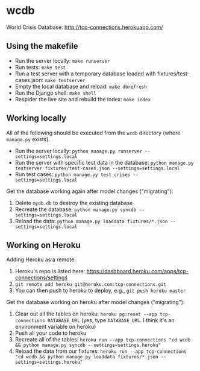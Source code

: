 wcdb
====

World Crisis Database: 
http://tcp-connections.herokuapp.com/

Using the makefile
-----------------------------

* Run the server locally: `make runserver`
* Run tests: `make test`
* Run a test server with a temporary database loaded with fixtures/test-cases.json: `make testserver`
* Empty the local database and reload: `make dbrefresh`
* Run the Django shell: `make shell`
* Respider the live site and rebuild the index: `make index`


Working locally
-------------------
All of the following should be executed from the `wcdb` directory (where `manage.py` exists).

* Run the server locally: `python manage.py runserver --settings=settings.local`
* Run the server with specific test data in the database: `python manage.py testserver fixtures/test-cases.json --settings=settings.local`
* Run test cases: `python manage.py test crises --settings=settings.local`

Get the database working again after model changes ("migrating"):

1. Delete `mydb.db` to destroy the existing database
2. Recreate the database: `python manage.py syncdb --settings=settings.local`
3. Reload the data: `python manage.py loaddata fixtures/*.json --settings=settings.local`
    

Working on Heroku
---------------------

Adding Heroku as a remote:

1. Heroku's repo is listed here: https://dashboard.heroku.com/apps/tcp-connections/settings
2. `git remote add heroku git@heroku.com:tcp-connections.git`
3. You can then push to heroku to deploy, e.g., `git push heroku master`


Get the database working on heroku after model changes ("migrating"):

1. Clear out all the tables on heroku: `heroku pg:reset --app tcp-connections DATABASE_URL` (yes, type `DATABASE_URL`. I think it's an environment variable on heroku)
2. Push all your code to heroku
3. Recreate all of the tables: `heroku run --app tcp-connections "cd wcdb && python manage.py syncdb --settings=settings.heroku"`
4. Reload the data from our fixtures: `heroku run --app tcp-connections "cd wcdb && python manage.py loaddata fixtures/*.json --settings=settings.heroku"`


